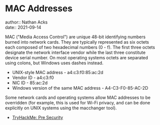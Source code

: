 # MAC Addresses

author:: Nathan Acks  
date:: 2021-09-14

MAC ("Media Access Control") are unique 48-bit identifying numbers burned into network cards. They are typically represented as six octets each composed of two hexadecimal numbers (0 - f). The first three octets designate the network interface vendor while the last three constitute device serial number. On most operating systems octets are separated using colons, but Windows uses dashes instead.

* UNIX-style MAC address - a4:c3:f0:85:ac:2d
* Vendor ID - a4:c3:f0
* NIC ID - 85:ac:2d
* Windows version of the same MAC address - A4-C3-F0-85-AC-2D

Some network cards and operating systems allow MAC addresses to be overridden (for example, this is used for Wi-Fi privacy, and can be done explicitly on UNIX systems using the macchanger tool).

* [TryHackMe: Pre Security](tryhackme-pre-security.md)

